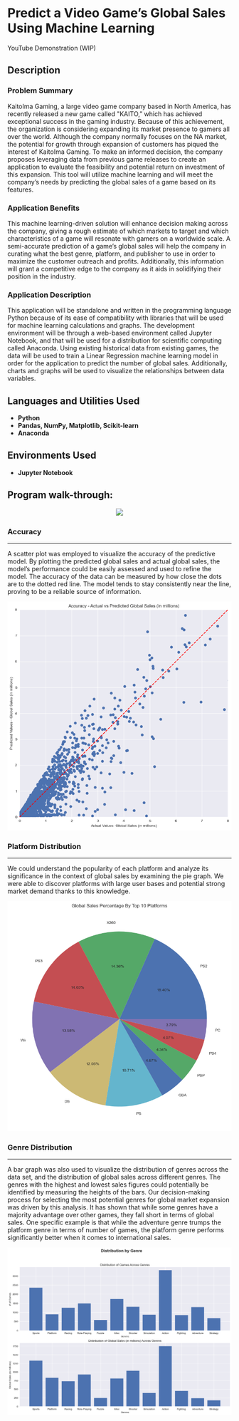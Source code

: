 <h1>Predict a Video Game’s Global Sales Using Machine Learning</h1>

YouTube Demonstration (WIP)

<h2>Description</h2>

<h3>Problem Summary</h3>
KaitoIma Gaming, a large video game company based in North America, has recently released a new game called "KAITO,” which has achieved exceptional success in the gaming industry. Because of this achievement, the organization is considering expanding its market presence to gamers all over the world. Although the company normally focuses on the NA market, the potential for growth through expansion of customers has piqued the interest of KaitoIma Gaming. To make an informed decision, the company proposes leveraging data from previous game releases to create an application to evaluate the feasibility and potential return on investment of this expansion. This tool will utilize machine learning and will meet the company’s needs by predicting the global sales of a game based on its features.

<h3>Application Benefits</h3>
This machine learning-driven solution will enhance decision making across the company, giving a rough estimate of which markets to target and which characteristics of a game will resonate with gamers on a worldwide scale. A semi-accurate prediction of a game’s global sales will help the company in curating what the best genre, platform, and publisher to use in order to maximize the customer outreach and profits. Additionally, this information will grant a competitive edge to the company as it aids in solidifying their position in the industry.

<h3>Application Description</h3>
This application will be standalone and written in the programming language Python because of its ease of compatibility with libraries that will be used for machine learning calculations and graphs. The development environment will be through a web-based environment called Jupyter Notebook, and that will be used for a distribution for scientific computing called Anaconda. Using existing historical data from existing games, the data will be used to train a Linear Regression machine learning model in order for the application to predict the number of global sales. Additionally, charts and graphs will be used to visualize the relationships between data variables.

<br />


<h2>Languages and Utilities Used</h2>

- <b>Python</b> 
- <b>Pandas, NumPy, Matplotlib, Scikit-learn</b>
- <b>Anaconda</b>

<h2>Environments Used </h2>

- <b>Jupyter Notebook</b>

<h2>Program walk-through:</h2>

<p align="center"><img src="images/demo.gif"></p>

<h3>Accuracy</h3>
<hr>
<p>A scatter plot was employed to visualize the accuracy of the predictive model. By plotting the predicted global sales and actual global sales, the model’s performance could be easily assessed and used to refine the model. The accuracy of the data can be measured by how close the dots are to the dotted red line. The model tends to stay consistently near the line, proving to be a reliable source of information.</p>
<img src="images/accuracyGraph.png" alt="A plot diagram showing the application's accuracy.">

<h3>Platform Distribution</h3>
<hr>
<p>We could understand the popularity of each platform and analyze its significance in the context of global sales by examining the pie graph. We were able to discover platforms with large user bases and potential strong market demand thanks to this knowledge. </p>
<img src="images/platformGlobalSales.png">

<h3>Genre Distribution</h3>
<hr>
<p> A bar graph was also used to visualize the distribution of genres across the data set, and the distribution of global sales across different genres. The genres with the highest and lowest sales figures could potentially be identified by measuring the heights of the bars. Our decision-making process for selecting the most potential genres for global market expansion was driven by this analysis. It has shown that while some genres have a majority advantage over other games, they fall short in terms of global sales. One specific example is that while the adventure genre trumps the platform genre in terms of number of games, the platform genre performs significantly better when it comes to international sales.</p>
<img src="images/genreDistribution.png">



<!--
 ```diff
- text in red
+ text in green
! text in orange
# text in gray
@@ text in purple (and bold)@@
```
--!>
